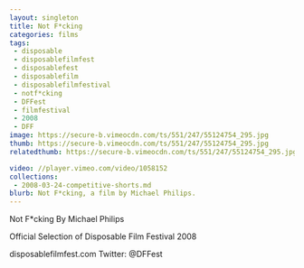 ```yaml
---
layout: singleton
title: Not F*cking
categories: films
tags:
 - disposable
 - disposablefilmfest
 - disposablefest
 - disposablefilm
 - disposablefilmfestival
 - notf*cking
 - DFFest
 - filmfestival
 - 2008
 - DFF
image: https://secure-b.vimeocdn.com/ts/551/247/55124754_295.jpg
thumb: https://secure-b.vimeocdn.com/ts/551/247/55124754_295.jpg
relatedthumb: https://secure-b.vimeocdn.com/ts/551/247/55124754_295.jpg

video: //player.vimeo.com/video/1058152
collections:
 - 2008-03-24-competitive-shorts.md
blurb: Not F*cking, a film by Michael Philips.
---
```


Not F\*cking
By Michael Philips

Official Selection of Disposable Film Festival 2008

disposablefilmfest.com
Twitter: @DFFest